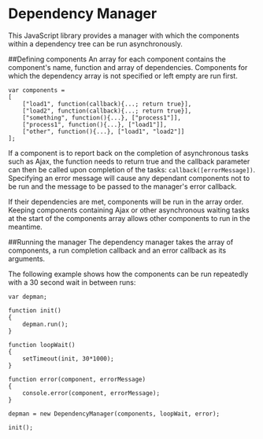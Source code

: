 # Dependency Manager
This JavaScript library provides a manager with which the components within a dependency tree can be run asynchronously.

##Defining components
An array for each component contains the component's name, function and array of dependencies. Components for which the dependency array is not specified or left empty are run first.
```
var components =
[
	["load1", function(callback){...; return true}],
	["load2", function(callback){...; return true}],
	["something", function(){...}, ["process1"]],
	["process1", function(){...}, ["load1"]],
	["other", function(){...}, ["load1", "load2"]]
];
```
If a component is to report back on the completion of asynchronous tasks such as Ajax, the function needs to return true and the callback parameter can then be called upon completion of the tasks: ```callback([errorMessage])```. Specifying an error message will cause any dependant components not to be run and the message to be passed to the manager's error callback.

If their dependencies are met, components will be run in the array order. Keeping components containing Ajax or other asynchronous waiting tasks at the start of the components array allows other components to run in the meantime.

##Running the manager
The dependency manager takes the array of components, a run completion callback and an error callback as its arguments.

The following example shows how the components can be run repeatedly with a 30 second wait in between runs:
```
var depman;

function init()
{
	depman.run();
}

function loopWait()
{
	setTimeout(init, 30*1000);
}

function error(component, errorMessage)
{
	console.error(component, errorMessage);
}

depman = new DependencyManager(components, loopWait, error);

init();
```